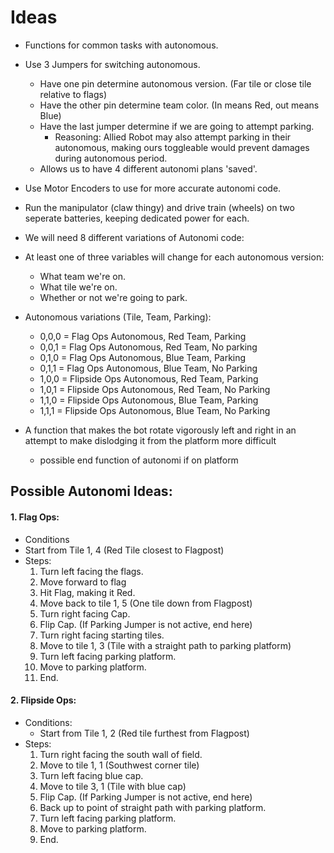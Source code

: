 # Ideas
* Functions for common tasks with autonomous.
* Use 3 Jumpers for switching autonomous.
  * Have one pin determine autonomous version. (Far tile or close tile relative to flags)
  * Have the other pin determine team color. (In means Red, out means Blue)
  * Have the last jumper determine if we are going to attempt parking.
    * Reasoning: Allied Robot may also attempt parking in their autonomous, making ours toggleable would prevent damages during autonomous period.
  * Allows us to have 4 different autonomi plans 'saved'.
* Use Motor Encoders to use for more accurate autonomi code.
* Run the manipulator (claw thingy) and drive train (wheels) on two seperate batteries, keeping dedicated power for each.
* We will need 8 different variations of Autonomi code:
 * At least one of three variables will change for each autonomous version:
   * What team we're on.
   * What tile we're on.
   * Whether or not we're going to park.
* Autonomous variations (Tile, Team, Parking):
  * 0,0,0 = Flag Ops Autonomous, Red Team, Parking
  * 0,0,1 = Flag Ops Autonomous, Red Team, No parking
  * 0,1,0 = Flag Ops Autonomous, Blue Team, Parking
  * 0,1,1 = Flag Ops Autonomous, Blue Team, No Parking
  * 1,0,0 = Flipside Ops Autonomous, Red Team, Parking
  * 1,0,1 = Flipside Ops Autonomous, Red Team, No Parking
  * 1,1,0 = Flipside Ops Autonomous, Blue Team, Parking
  * 1,1,1 = Flipside Ops Autonomous, Blue Team, No Parking

* A function that makes the bot rotate vigorously left and right in an attempt to make dislodging it from the platform more difficult
  * possible end function of autonomi if on platform
  
## Possible Autonomi Ideas:
#### 1. Flag Ops:
* Conditions
 * Start from Tile 1, 4 (Red Tile closest to Flagpost)
 * Steps:
   1. Turn left facing the flags.
   2. Move forward to flag
   3. Hit Flag, making it Red.
   4. Move back to tile 1, 5 (One tile down from Flagpost)
   5. Turn right facing Cap.
   6. Flip Cap. (If Parking Jumper is not active, end here)
   7. Turn right facing starting tiles.
   8. Move to tile 1, 3 (Tile with a straight path to parking platform)
   9. Turn left facing parking platform.
   10. Move to parking platform.
   11. End.

#### 2. Flipside Ops:
* Conditions:
  * Start from Tile 1, 2 (Red tile furthest from Flagpost)
* Steps:
  1. Turn right facing the south wall of field.
  2. Move to tile 1, 1 (Southwest corner tile)
  3. Turn left facing blue cap.
  4. Move to tile 3, 1 (Tile with blue cap)
  5. Flip Cap. (If Parking Jumper is not active, end here)
  6. Back up to point of straight path with parking platform.
  7. Turn left facing parking platform.
  8. Move to parking platform.
  9. End.
